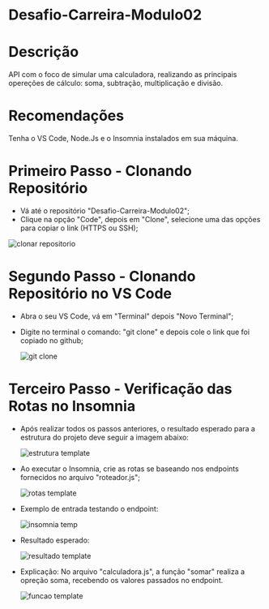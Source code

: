 # Desafio-Carreira-Modulo02

# Descrição
API com o foco de  simular uma calculadora, realizando as principais opereções de cálculo: soma, subtração, multiplicação e divisão.

# Recomendações
Tenha o VS Code, Node.Js e o Insomnia instalados em sua máquina.

# Primeiro Passo - Clonando Repositório
- Vá até o repositório "Desafio-Carreira-Modulo02";
- Clique na opção "Code", depois em "Clone", selecione uma das opções para copiar o link (HTTPS ou SSH);
  
 ![clonar repositorio](https://github.com/FelipeFerreira28/Desafio-Carreira-Modulo02/assets/80594074/f6075068-6487-4f7a-94bb-5eff6f3c65b6)

 # Segundo Passo - Clonando Repositório no VS Code
 - Abra o seu VS Code, vá em "Terminal" depois "Novo Terminal";
 - Digite no terminal o comando: "git clone" e depois cole o link que foi copiado no github;

   ![git clone](https://github.com/FelipeFerreira28/Desafio-Carreira-Modulo02/assets/80594074/7b07b25a-4915-4f87-bb91-0f93f0e63eed)

 # Terceiro Passo - Verificação das Rotas no Insomnia
 - Após realizar todos os passos anteriores, o resultado esperado para a estrutura do projeto deve seguir a imagem abaixo:

   ![estrutura template](https://github.com/FelipeFerreira28/Desafio-Carreira-Modulo02/assets/80594074/1bf6ac63-2207-42d8-b047-89f49088378b)

 - Ao executar o Insomnia, crie as rotas se baseando nos endpoints fornecidos no arquivo "roteador.js";

   ![rotas template](https://github.com/FelipeFerreira28/Desafio-Carreira-Modulo02/assets/80594074/722d7c25-0395-493e-b54f-5b4dfacd89c5)

 * Exemplo de entrada testando o endpoint: 
 
   ![insomnia temp](https://github.com/FelipeFerreira28/Desafio-Carreira-Modulo02/assets/80594074/8a042fef-11f5-4037-afe8-e4783cebb9d7)

 * Resultado esperado:

   ![resultado template](https://github.com/FelipeFerreira28/Desafio-Carreira-Modulo02/assets/80594074/aa19329a-f7aa-4c50-a27c-d06ed23fc886)

 * Explicação:
   No arquivo "calculadora.js", a função "somar" realiza a opreção soma, recebendo os valores passados no endpoint.

   ![funcao template](https://github.com/FelipeFerreira28/Desafio-Carreira-Modulo02/assets/80594074/2d13848e-2d04-4496-aaf4-a30509f4856d)

